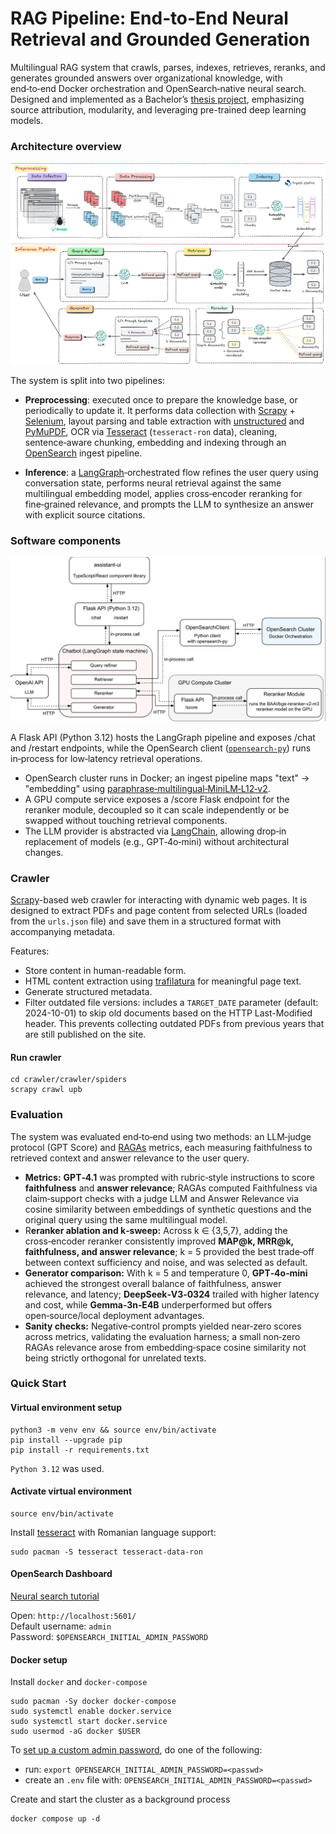 # RAG Pipeline: End‑to‑End Neural Retrieval and Grounded Generation

Multilingual RAG system that crawls, parses, indexes, retrieves, reranks, and generates grounded answers over organizational knowledge, with end‑to‑end Docker orchestration and OpenSearch‑native neural search. Designed and implemented as a Bachelor’s [thesis project](thesis.pdf), emphasizing source attribution, modularity, and leveraging pre-trained deep learning models.

### Architecture overview

![Architecture Overview](img/architecture-overview.png)

The system is split into two pipelines:

- **Preprocessing**: executed once to prepare the knowledge base, or periodically to
update it. It performs data collection with [Scrapy](https://www.scrapy.org/) + [Selenium](https://selenium-python.readthedocs.io/), layout parsing and table extraction with [unstructured](https://github.com/Unstructured-IO/unstructured) and [PyMuPDF](https://pymupdf.readthedocs.io/en/latest/), OCR via [Tesseract](https://github.com/tesseract-ocr/tesseract) (`tesseract-ron` data), cleaning, sentence‑aware chunking, embedding and indexing through an [OpenSearch](https://opensearch.org/) ingest pipeline.

- **Inference**: a [LangGraph](https://www.langchain.com/langgraph)‑orchestrated flow refines the user query using conversation state, performs neural retrieval against the same multilingual embedding model, applies cross‑encoder reranking for fine‑grained relevance, and prompts the LLM to synthesize an answer with explicit source citations.


### Software components

![Software Components](img/software-components.png)

A Flask API (Python 3.12) hosts the LangGraph pipeline and exposes /chat and /restart endpoints, while the OpenSearch client ([`opensearch‑py`](https://pypi.org/project/opensearch-py/)) runs in‑process for low‑latency retrieval operations.

- OpenSearch cluster runs in Docker; an ingest pipeline maps "text" → "embedding" using [paraphrase‑multilingual‑MiniLM‑L12‑v2](https://huggingface.co/sentence-transformers/paraphrase-multilingual-MiniLM-L12-v2). 
- A GPU compute service exposes a /score Flask endpoint for the reranker module, decoupled so it can scale independently or be swapped without touching retrieval components.
- The LLM provider is abstracted via [LangChain](https://www.langchain.com/), allowing drop‑in replacement of models (e.g., GPT‑4o‑mini) without architectural changes.


### Crawler

[Scrapy](https://www.scrapy.org/)-based web crawler for interacting with dynamic web pages. It is designed to extract PDFs and page content from selected URLs (loaded from the `urls.json` file) and save them in a structured format with accompanying metadata.

Features:
* Store content in human-readable form.
* HTML content extraction using [trafilatura](https://trafilatura.readthedocs.io/en/latest/) for meaningful page text.
* Generate structured metadata.
* Filter outdated file versions: includes a `TARGET_DATE` parameter (default: 2024-10-01) to skip old documents based on the HTTP Last-Modified header. This prevents collecting outdated PDFs from previous years that are still published on the site.

#### Run crawler
```
cd crawler/crawler/spiders
scrapy crawl upb
```

### Evaluation

The system was evaluated end‑to‑end using two methods: an LLM‑judge protocol (GPT Score) and [RAGAs](https://docs.ragas.io/en/stable/) metrics, each measuring faithfulness to retrieved context and answer relevance to the user query.

- **Metrics:** **GPT‑4.1** was prompted with rubric‑style instructions to score **faithfulness** and **answer relevance**; RAGAs computed Faithfulness via claim‑support checks with a judge LLM and Answer Relevance via cosine similarity between embeddings of synthetic questions and the original query using the same multilingual model.
- R**eranker ablation and k‑sweep:** Across k ∈ {3,5,7}, adding the cross‑encoder reranker consistently improved **MAP@k, MRR@k, faithfulness, and answer relevance**; k = 5 provided the best trade‑off between context sufficiency and noise, and was selected as default.
- **Generator comparison:** With k = 5 and temperature 0, **GPT‑4o‑mini** achieved the strongest overall balance of faithfulness, answer relevance, and latency; **DeepSeek‑V3‑0324** trailed with higher latency and cost, while **Gemma‑3n‑E4B** underperformed but offers open‑source/local deployment advantages.
- **Sanity checks:** Negative‑control prompts yielded near‑zero scores across metrics, validating the evaluation harness; a small non‑zero RAGAs relevance arose from embedding‑space cosine similarity not being strictly orthogonal for unrelated texts.


### Quick Start

#### Virtual environment setup
```
python3 -m venv env && source env/bin/activate
pip install --upgrade pip
pip install -r requirements.txt
```
`Python 3.12` was used.

#### Activate virtual environment
```
source env/bin/activate
```

Install [tesseract](https://tesseract-ocr.github.io/tessdoc/Installation.html) with Romanian language support:

```
sudo pacman -S tesseract tesseract-data-ron
```

#### OpenSearch Dashboard
[Neural search tutorial](https://opensearch.org/docs/latest/search-plugins/neural-search-tutorial/)

Open: `http://localhost:5601/` \
Default username: `admin` \
Password: `$OPENSEARCH_INITIAL_ADMIN_PASSWORD`

#### Docker setup
Install `docker` and `docker-compose`
 ```
 sudo pacman -Sy docker docker-compose
 sudo systemctl enable docker.service
 sudo systemctl start docker.service  
 sudo usermod -aG docker $USER
 ```
To [set up a custom admin password](https://opensearch.org/docs/latest/security/configuration/demo-configuration/#setting-up-a-custom-admin-password), do one of the following:

- run: `export OPENSEARCH_INITIAL_ADMIN_PASSWORD=<passwd>`
- create an `.env` file with: `OPENSEARCH_INITIAL_ADMIN_PASSWORD=<passwd>`

Create and start the cluster as a background process
```
docker compose up -d
```


